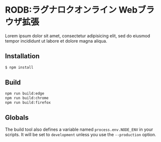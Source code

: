 # RODB:ラグナロクオンライン Webブラウザ拡張

Lorem ipsum dolor sit amet, consectetur adipisicing elit, sed do eiusmod tempor incididunt ut labore et dolore magna aliqua.

## Installation
```bash
$ npm install
```

## Build
```bash
npm run build:edge
npm run build:chrome
npm run build:firefox
```

## Globals

The build tool also defines a variable named `process.env.NODE_ENV` in your scripts. It will be set to `development` unless you use the `--production` option.
